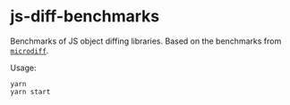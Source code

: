 # js-diff-benchmarks

Benchmarks of JS object diffing libraries. Based on the benchmarks from
[`microdiff`](https://github.com/AsyncBanana/microdiff).

Usage:

```
yarn
yarn start
```
